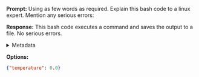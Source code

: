**Prompt:**
Using as few words as required.
    Explain this bash code to a linux expert. 
    Mention any serious errors:
     

**Response:**
This bash code executes a command and saves the output to a file. No serious errors.

<details><summary>Metadata</summary>

- Duration: 1285 ms
- Datetime: 2024-01-08T09:47:50.350582
- Model: gpt-3.5-turbo-0613

</details>

**Options:**
```json
{"temperature": 0.0}
```

